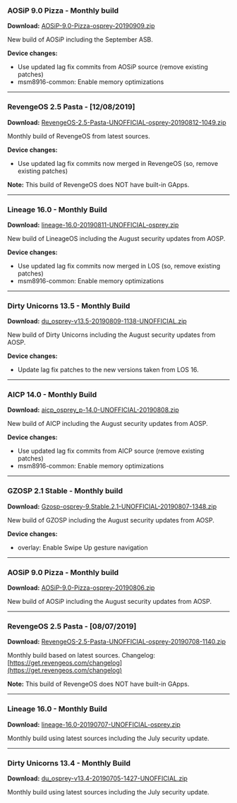 ### AOSiP 9.0 Pizza - Monthly build

**Download:** [AOSiP-9.0-Pizza-osprey-20190909.zip](https://www.androidfilehost.com/?fid=1899786940962580578)

New build of AOSiP including the September ASB.

**Device changes:**

- Use updated lag fix commits from AOSiP source (remove existing patches)
- msm8916-common: Enable memory optimizations

<hr>

### RevengeOS 2.5 Pasta - [12/08/2019]

**Download:** [RevengeOS-2.5-Pasta-UNOFFICIAL-osprey-20190812-1049.zip](https://www.androidfilehost.com/?fid=6006931924117935473)

Monthly build of RevengeOS from latest sources.

**Device changes:**
- Use updated lag fix commits now merged in RevengeOS (so, remove existing patches)

**Note:** This build of RevengeOS does NOT have built-in GApps.

<hr>

### Lineage 16.0 - Monthly Build

**Download:** [lineage-16.0-20190811-UNOFFICIAL-osprey.zip](https://www.androidfilehost.com/?fid=6006931924117934600)

New build of LineageOS including the August security updates from AOSP.

**Device changes:**

- Use updated lag fix commits now merged in LOS (so, remove existing patches)
- msm8916-common: Enable memory optimizations

<hr>


### Dirty Unicorns 13.5 - Monthly Build

**Download:** [du_osprey-v13.5-20190809-1138-UNOFFICIAL.zip](https://www.androidfilehost.com/?fid=6006931924117933248)

New build of Dirty Unicorns including the August security updates from AOSP.

**Device changes:**
- Update lag fix patches to the new versions taken from LOS 16.

<hr>


### AICP 14.0 - Monthly Build

**Download:** [aicp_osprey_p-14.0-UNOFFICIAL-20190808.zip](https://www.androidfilehost.com/?fid=6006931924117932153)

New build of AICP including the August security updates from AOSP.

**Device changes:**
- Use updated lag fix commits from AICP source (remove existing patches)
- msm8916-common: Enable memory optimizations

<hr>

### GZOSP 2.1 Stable - Monthly build

**Download:** [Gzosp-osprey-9.Stable.2.1-UNOFFICIAL-20190807-1348.zip](https://www.androidfilehost.com/?fid=6006931924117931612)

New build of GZOSP including the August security updates from AOSP.

**Device changes:**
- overlay: Enable Swipe Up gesture navigation

<hr>

### AOSiP 9.0 Pizza - Monthly build

**Download:** [AOSiP-9.0-Pizza-osprey-20190806.zip](https://www.androidfilehost.com/?fid=6006931924117931181)

New build of AOSiP including the August security updates from AOSP.

<hr>

### RevengeOS 2.5 Pasta - [08/07/2019]

**Download:** [RevengeOS-2.5-Pasta-UNOFFICIAL-osprey-20190708-1140.zip](https://www.androidfilehost.com/?fid=6006931924117912114)

Monthly build based on latest sources.
Changelog: [https://get.revengeos.com/changelog](https://get.revengeos.com/changelog)

**Note:** This build of RevengeOS does NOT have built-in GApps.

<hr>

### Lineage 16.0 - Monthly Build

**Download:** [lineage-16.0-20190707-UNOFFICIAL-osprey.zip](https://www.androidfilehost.com/?fid=6006931924117911312)

Monthly build using latest sources including the July security update.

<hr>

### Dirty Unicorns 13.4 - Monthly Build

**Download:** [du_osprey-v13.4-20190705-1427-UNOFFICIAL.zip](https://www.androidfilehost.com/?fid=6006931924117909692)

Monthly build using latest sources including the July security update.

